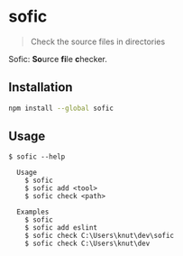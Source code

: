 # sofic

> Check the source files in directories

Sofic: **So**urce **fi**le **c**hecker.

## Installation

```sh
npm install --global sofic
```

## Usage

```
$ sofic --help

  Usage
    $ sofic
    $ sofic add <tool>
    $ sofic check <path>

  Examples
    $ sofic
    $ sofic add eslint
    $ sofic check C:\Users\knut\dev\sofic
    $ sofic check C:\Users\knut\dev
```
